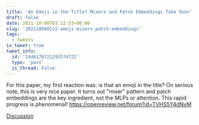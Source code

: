 ```yaml
---
title: 'An Emoji in the Title? Mixers and Patch Embeddings Take Over'
draft: false
date: 2021-10-08T01:12:53+00:00
slug: '202110080112-emoji-mixers-patch-embeddings'
tags:
  - tweets
is_tweet: true
tweet_info:
  id: '1446176721292574722'
  type: 'post'
  is_thread: False
---
```




For this paper, my first reaction was: is that an emoji in the title? On serious note, this is very nice paper. It turns out "mixer" pattern and patch embeddings are the key ingredient, not the MLPs or attention. This rapid progress is phenomenal! <https://openreview.net/forum?id=TVHS5Y4dNvM>

[Discussion](https://x.com/sytelus/status/1446176721292574722)
